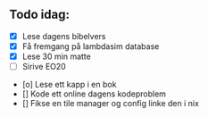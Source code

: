 ## Todo idag:

- [x] Lese dagens bibelvers
- [x] Få fremgang på lambdasim database
- [x] Lese 30 min matte
- [ ] Sirive EO20
- [o] Lese ett kapp i en bok
- [] Kode ett online dagens kodeproblem
- [] Fikse en tile manager og config linke den i nix
